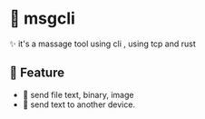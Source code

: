 # 🚀 msgcli
✨ it's a massage tool using cli , using tcp and rust

## 📱 Feature
-  📂 send file text, binary, image
-  💬 send text to another device.


